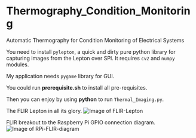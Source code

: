 # Thermography_Condition_Monitoring
Automatic Thermography for Condition Monitoring of Electrical Systems

You need to install `pylepton`, a quick and dirty pure python library for capturing images from the Lepton over SPI. It requires `cv2` and `numpy` modules.

My application needs `pygame` library for GUI.

You could run **prerequisite.sh** to install all pre-requisites.

Then you can enjoy by using **python** to run `Thermal_Imaging.py`.

The FLIR Lepton in all its glory.
![Image of FLIR-Lepton](https://github.com/HiroshiFuu/Thermography_Condition_Monitoring/master/Documents/images/FLIR-Lepton.jpg)

FLIR breakout to the Raspberry Pi GPIO connection diagram.
![Image of RPi-FLIR-diagram](https://github.com/HiroshiFuu/Thermography_Condition_Monitoring/master/Documents/images/RPi-FLIR-diagram.png)
